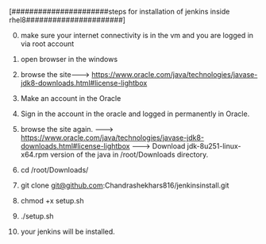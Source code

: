 [######################steps for installation of jenkins inside rhel8######################]

0. make sure your internet connectivity is in the vm and you are logged in via root account

1. open browser in the windows

2. browse the site--->  https://www.oracle.com/java/technologies/javase-jdk8-downloads.html#license-lightbox

3. Make an account in the Oracle 

4. Sign in the account in the oracle and logged in permanently in Oracle.

5. browse the site again.
   ---> https://www.oracle.com/java/technologies/javase-jdk8-downloads.html#license-lightbox 
   ---> Download jdk-8u251-linux-x64.rpm version of the java in /root/Downloads directory.

6. cd /root/Downloads/

7. git clone git@github.com:Chandrashekhars816/jenkinsinstall.git

8. chmod +x setup.sh

9. ./setup.sh

10. your jenkins will be installed.
